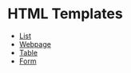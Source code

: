 # HTML Templates

* [List](html/01_html_list.html)
* [Webpage](html/02_html_webpage.html)
* [Table](html/03_html_table.html)
* [Form](html/04_html_form.html)


    
 
